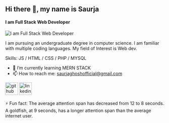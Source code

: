 ## Hi there 👋, my name is Saurja
#### I am Full Stack Web Developer
![I am Full Stack Web Developer](https://blog.bit.ai/wp-content/uploads/2018/09/How-to-Embed-GitHub-Gists-in-Your-Documents-Blog-Banner.png)

I am pursuing an undergraduate degree in computer science. I am familiar with multiple coding languages. My field of Interest is Web dev.

Skills: JS / HTML / CSS / PHP / MYSQL

- 🌱 I’m currently learning MERN STACK 
- 📫 How to reach me: saurjaghoshofficial@gmail.com 


[<img src='https://cdn.jsdelivr.net/npm/simple-icons@3.0.1/icons/github.svg' alt='github' height='40'>](https://github.com/https://github.com/Saurja)  [<img src='https://cdn.jsdelivr.net/npm/simple-icons@3.0.1/icons/linkedin.svg' alt='linkedin' height='40'>](https://www.linkedin.com/in/https://www.linkedin.com/in/saurjaghosh//)  

⚡ Fun fact: The average attention span has decreased from 12 to 8 seconds. A goldfish, at 9 seconds, has a longer attention span than the average internet user.

 
<!--
**Saurja/Saurja** is a ✨ _special_ ✨ repository because its `README.md` (this file) appears on your GitHub profile.

![Saurja's GitHub stats](https://github-readme-stats.vercel.app/api?username=Saurja&show_icons=true)

Here are some ideas to get you started:

- 🔭 I’m currently working on ...
- 🌱 I’m currently learning ...
- 👯 I’m looking to collaborate on ...
- 🤔 I’m looking for help with ...
- 💬 Ask me about ...
- 📫 How to reach me: ...
- 😄 Pronouns: ...
- ⚡ Fun fact: ...
-->
